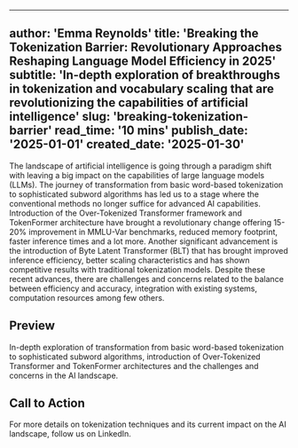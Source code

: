 
---
author: 'Emma Reynolds'
title: 'Breaking the Tokenization Barrier: Revolutionary Approaches Reshaping Language Model Efficiency in 2025'
subtitle: 'In-depth exploration of breakthroughs in tokenization and vocabulary scaling that are revolutionizing the capabilities of artificial intelligence'
slug: 'breaking-tokenization-barrier'
read_time: '10 mins'
publish_date: '2025-01-01'
created_date: '2025-01-30'
---

The landscape of artificial intelligence is going through a paradigm shift with leaving a big impact on the capabilities of large language models (LLMs). The journey of transformation from basic word-based tokenization to sophisticated subword algorithms has led us to a stage where the conventional methods no longer suffice for advanced AI capabilities. Introduction of the Over-Tokenized Transformer framework and TokenFormer architecture have brought a revolutionary change offering 15-20% improvement in MMLU-Var benchmarks, reduced memory footprint, faster inference times and a lot more. Another significant advancement is the introduction of Byte Latent Transformer (BLT) that has brought improved inference efficiency, better scaling characteristics and has shown competitive results with traditional tokenization models. Despite these recent advances, there are challenges and concerns related to the balance between efficiency and accuracy, integration with existing systems, computation resources among few others.

## Preview

In-depth exploration of transformation from basic word-based tokenization to sophisticated subword algorithms, introduction of Over-Tokenized Transformer and TokenFormer architectures and the challenges and concerns in the AI landscape.

## Call to Action

For more details on tokenization techniques and its current impact on the AI landscape, follow us on LinkedIn.
